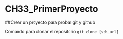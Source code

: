 # CH33_PrimerProyecto
##Crear un proyecto para probar git y github

Comando para clonar el repositorio
`git clone [ssh_url]`